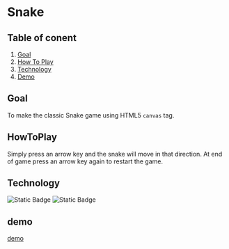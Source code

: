 # Snake
## Table of conent
1. [Goal](#goal)
2. [How To Play](#howtoplay)
3. [Technology](#technology)
4. [Demo](#demo)
## Goal
To make the classic Snake game using HTML5 `canvas` tag.
## HowToPlay
Simply press an arrow key and the snake will move in that direction.
At end of game press an arrow key again to restart the game.
## Technology 
![Static Badge](https://img.shields.io/badge/javascript-blue)
![Static Badge](https://img.shields.io/badge/HTML-red)
## demo
[demo](https://georgefinch1234.github.io/snake/)
